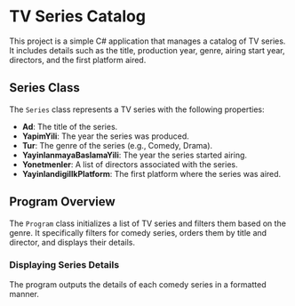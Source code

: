 # TV Series Catalog

This project is a simple C# application that manages a catalog of TV series. It includes details such as the title, production year, genre, airing start year, directors, and the first platform aired.

## Series Class

The `Series` class represents a TV series with the following properties:

- **Ad**: The title of the series.
- **YapimYili**: The year the series was produced.
- **Tur**: The genre of the series (e.g., Comedy, Drama).
- **YayinlanmayaBaslamaYili**: The year the series started airing.
- **Yonetmenler**: A list of directors associated with the series.
- **YayinlandigiIlkPlatform**: The first platform where the series was aired.

## Program Overview

The `Program` class initializes a list of TV series and filters them based on the genre. It specifically filters for comedy series, orders them by title and director, and displays their details.

### Displaying Series Details

The program outputs the details of each comedy series in a formatted manner.